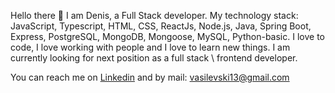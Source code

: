 Hello there 👋
I am Denis, a Full Stack developer.
My technology stack: JavaScript, Typescript, HTML, CSS, ReactJs, Node.js, Java, Spring Boot, Express, PostgreSQL, MongoDB, Mongoose, MySQL, Python-basic.
I love to code, I love working with people and I love to learn new things.
I am currently looking for next position as a full stack \ frontend developer.

You can reach me on [Linkedin](https://www.linkedin.com/in/dezontre) and by mail: vasilevski13@gmail.com
